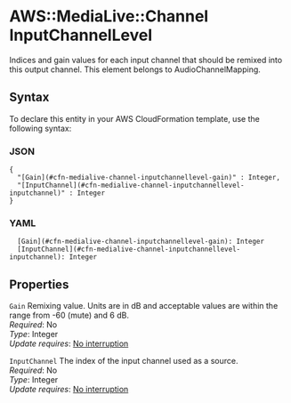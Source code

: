 # AWS::MediaLive::Channel InputChannelLevel<a name="aws-properties-medialive-channel-inputchannellevel"></a>

Indices and gain values for each input channel that should be remixed into this output channel\. This element belongs to AudioChannelMapping\.

## Syntax<a name="aws-properties-medialive-channel-inputchannellevel-syntax"></a>

To declare this entity in your AWS CloudFormation template, use the following syntax:

### JSON<a name="aws-properties-medialive-channel-inputchannellevel-syntax.json"></a>

```
{
  "[Gain](#cfn-medialive-channel-inputchannellevel-gain)" : Integer,
  "[InputChannel](#cfn-medialive-channel-inputchannellevel-inputchannel)" : Integer
}
```

### YAML<a name="aws-properties-medialive-channel-inputchannellevel-syntax.yaml"></a>

```
  [Gain](#cfn-medialive-channel-inputchannellevel-gain): Integer
  [InputChannel](#cfn-medialive-channel-inputchannellevel-inputchannel): Integer
```

## Properties<a name="aws-properties-medialive-channel-inputchannellevel-properties"></a>

`Gain`  <a name="cfn-medialive-channel-inputchannellevel-gain"></a>
Remixing value\. Units are in dB and acceptable values are within the range from \-60 \(mute\) and 6 dB\.  
*Required*: No  
*Type*: Integer  
*Update requires*: [No interruption](https://docs.aws.amazon.com/AWSCloudFormation/latest/UserGuide/using-cfn-updating-stacks-update-behaviors.html#update-no-interrupt)

`InputChannel`  <a name="cfn-medialive-channel-inputchannellevel-inputchannel"></a>
The index of the input channel used as a source\.  
*Required*: No  
*Type*: Integer  
*Update requires*: [No interruption](https://docs.aws.amazon.com/AWSCloudFormation/latest/UserGuide/using-cfn-updating-stacks-update-behaviors.html#update-no-interrupt)